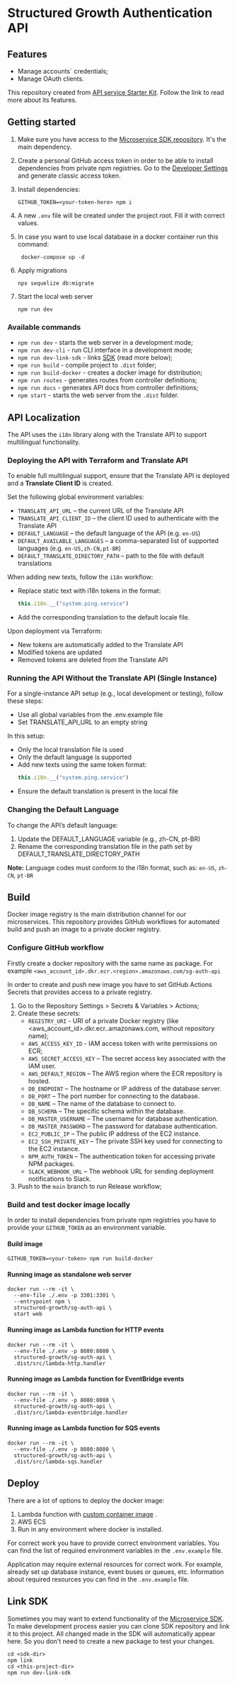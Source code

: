 # Structured Growth Authentication API

## Features

- Manage accounts` credentials;
- Manage OAuth clients.

This repository created from [API service Starter Kit](https://github.com/Structured-Growth/sg-auth-api).
Follow the link to read more about its features.

## Getting started

1. Make sure you have access to
   the [Microservice SDK repository](https://github.com/Structured-Growth/microservice-sdk-ts). It's the main
   dependency.

2. Create a personal GitHub access token in order to be able to install dependencies from private npm registries. Go to
   the [Developer Settings](https://github.com/settings/tokens) and generate classic access token.

3. Install dependencies:
    ```shell
    GITHUB_TOKEN=<your-token-here> npm i
    ```

4. A new `.env` file will be created under the project root. Fill it with correct values.

5. In case you want to use local database in a docker container run this command:
    ```shell
     docker-compose up -d
     ```

6. Apply migrations
    ```shell
    npx sequelize db:migrate
    ```

7. Start the local web server
    ```shell
    npm run dev
    ```

### Available commands

- `npm run dev` - starts the web server in a development mode;
- `npm run dev-cli` - run CLI interface in a development mode;
- `npm run dev-link-sdk` - links [SDK]((https://github.com/Structured-Growth/microservice-sdk-ts)) (read more below);
- `npm run build` - compile project to `.dist` folder;
- `npm run build-docker` - creates a docker image for distribution;
- `npm run routes` - generates routes from controller definitions;
- `npm run docs` - generates API docs from controller definitions;
- `npm start` - starts the web server from the `.dist` folder.

## API Localization

The API uses the `i18n` library along with the Translate API to support multilingual functionality.

### Deploying the API with Terraform and Translate API

To enable full multilingual support, ensure that the Translate API is deployed and a **Translate Client ID** is created.

Set the following global environment variables:

- `TRANSLATE_API_URL` – the current URL of the Translate API
- `TRANSLATE_API_CLIENT_ID` – the client ID used to authenticate with the Translate API
- `DEFAULT_LANGUAGE` – the default language of the API (e.g. `en-US`)
- `DEFAULT_AVAILABLE_LANGUAGES` – a comma-separated list of supported languages (e.g. `en-US,zh-CN,pt-BR`)
- `DEFAULT_TRANSLATE_DIRECTORY_PATH` – path to the file with default translations

When adding new texts, follow the `i18n` workflow:

- Replace static text with i18n tokens in the format:
  ```js
  this.i18n.__("system.ping.service")
  ```
- Add the corresponding translation to the default locale file.

Upon deployment via Terraform:
- New tokens are automatically added to the Translate API
- Modified tokens are updated
- Removed tokens are deleted from the Translate API

### Running the API Without the Translate API (Single Instance)

For a single-instance API setup (e.g., local development or testing), follow these steps:
- Use all global variables from the .env.example file
- Set TRANSLATE_API_URL to an empty string

In this setup:
- Only the local translation file is used
- Only the default language is supported
- Add new texts using the same token format:
  ```js
  this.i18n.__("system.ping.service")
  ```
- Ensure the default translation is present in the local file

### Changing the Default Language

To change the API’s default language:
1. Update the DEFAULT_LANGUAGE variable (e.g., zh-CN, pt-BR)
2. Rename the corresponding translation file in the path set by DEFAULT_TRANSLATE_DIRECTORY_PATH

**Note:** Language codes must conform to the i18n format, such as: `en-US`, `zh-CN`, `pt-BR`

## Build

Docker image registry is the main distribution channel for our microservices. This repository provides GitHub workflows
for automated build and push an image to a private docker registry.

### Configure GitHub workflow

Firstly create a docker repository with the same name as package. For
example `<aws_account_id>.dkr.ecr.<region>.amazonaws.com/sg-auth-api`

In order to create and push new image you have to set GitHub Actions Secrets that provides access to a private registry.

1. Go to the Repository Settings > Secrets & Variables > Actions;
2. Create these secrets:
    - `REGISTRY_URI` - URI of a private Docker registry (like <aws_account_id>.dkr.ecr.<region>.amazonaws.com, without
      repository name);
    - `AWS_ACCESS_KEY_ID` - IAM access token with write permissions on ECR;
   - `AWS_SECRET_ACCESS_KEY` – The secret access key associated with the IAM user.
   - `AWS_DEFAULT_REGION` – The AWS region where the ECR repository is hosted.
   - `DB_ENDPOINT` – The hostname or IP address of the database server.
   - `DB_PORT` – The port number for connecting to the database.
   - `DB_NAME` – The name of the database to connect to.
   - `DB_SCHEMA` – The specific schema within the database.
   - `DB_MASTER_USERNAME` – The username for database authentication.
   - `DB_MASTER_PASSWORD` – The password for database authentication.
   - `EC2_PUBLIC_IP` – The public IP address of the EC2 instance.
   - `EC2_SSH_PRIVATE_KEY` – The private SSH key used for connecting to the EC2 instance.
   - `NPM_AUTH_TOKEN` – The authentication token for accessing private NPM packages.
   - `SLACK_WEBHOOK_URL` – The webhook URL for sending deployment notifications to Slack.
3. Push to the `main` branch to run Release workflow;

### Build and test docker image locally

In order to install dependencies from private npm registries you have to provide your `GITHUB_TOKEN` as an environment
variable.

#### Build image

```
GITHUB_TOKEN=<your-token> npm run build-docker
```

#### Running image as standalone web server

```shell
docker run --rm -it \
  --env-file ./.env -p 3301:3301 \
  --entrypoint npm \
  structured-growth/sg-auth-api \
  start web
```

#### Running image as Lambda function for HTTP events

```shell
docker run --rm -it \
  --env-file ./.env -p 8080:8080 \
  structured-growth/sg-auth-api \
  .dist/src/lambda-http.handler
```

#### Running image as Lambda function for EventBridge events

```shell
docker run --rm -it \
  --env-file ./.env -p 8080:8080 \
  structured-growth/sg-auth-api \
  .dist/src/lambda-eventbridge.handler
```

#### Running image as Lambda function for SQS events

```shell
docker run --rm -it \
  --env-file ./.env -p 8080:8080 \
  structured-growth/sg-auth-api \
  .dist/src/lambda-sqs.handler
```

## Deploy

There are a lot of options to deploy the docker image:

1. Lambda function
   with [custom container image](https://docs.aws.amazon.com/AWSCloudFormation/latest/UserGuide/aws-properties-lambda-function-code.html#cfn-lambda-function-code-imageuri)
   .
2. AWS ECS
3. Run in any environment where docker is installed.

For correct work you have to provide correct environment variables. You can find the list of required environment
variables in the `.env.example` file.

Application may require external resources for correct work. For example, already set up database instance, event buses
or queues, etc. Information about required resources you can find in the `.env.example` file.

## Link SDK

Sometimes you may want to extend functionality of
the [Microservice SDK](https://github.com/Structured-Growth/microservice-sdk-ts). To make development process easier you
can clone SDK repository and link it to this project. All changed made in the SDK will automatically appear here. So you
don't need to create a new package to test your changes.

```shell
cd <sdk-dir>
npm link
cd <this-project-dir>
npm run dev-link-sdk
```
